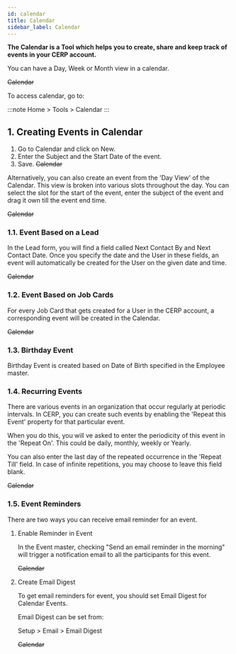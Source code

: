 ```yaml
---
id: calendar
title: Calendar
sidebar_label: Calendar
---
```


**The Calendar is a Tool which helps you to create, share and keep track of events in your CERP account.**

You can have a Day, Week or Month view in a calendar.

~~Calendar~~

To access calendar, go to:

:::note
Home > Tools > Calendar
:::

## 1. Creating Events in Calendar

1. Go to Calendar and click on New.
1. Enter the Subject and the Start Date of the event.
1. Save.
   ~~Calendar~~

Alternatively, you can also create an event from the 'Day View' of the Calendar. This view is broken into various slots throughout the day. You can select the slot for the start of the event, enter the subject of the event and drag it own till the event end time.

~~Calendar~~

### 1.1. Event Based on a Lead

In the Lead form, you will find a field called Next Contact By and Next Contact Date. Once you specify the date and the User in these fields, an event will automatically be created for the User on the given date and time.

~~Calendar~~

### 1.2. Event Based on Job Cards

For every Job Card that gets created for a User in the CERP account, a corresponding event will be created in the Calendar.

~~Calendar~~

### 1.3. Birthday Event

Birthday Event is created based on Date of Birth specified in the Employee master.

### 1.4. Recurring Events

There are various events in an organization that occur regularly at periodic intervals. In CERP, you can create such events by enabling the 'Repeat this Event' property for that particular event.

When you do this, you will ve asked to enter the periodicity of this event in the 'Repeat On'. This could be daily, monthly, weekly or Yearly.

You can also enter the last day of the repeated occurrence in the 'Repeat Till' field. In case of infinite repetitions, you may choose to leave this field blank.

~~Calendar~~

### 1.5. Event Reminders

There are two ways you can receive email reminder for an event.

1.  Enable Reminder in Event

    In the Event master, checking "Send an email reminder in the morning" will trigger a notification email to all the participants for this event.

    ~~Calendar~~

2. Create Email Digest

    To get email reminders for event, you should set Email Digest for Calendar Events.

    Email Digest can be set from:

    Setup > Email > Email Digest

    ~~Calendar~~
